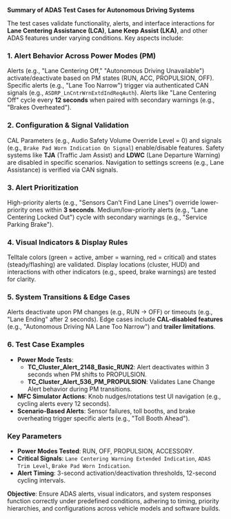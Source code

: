 **Summary of ADAS Test Cases for Autonomous Driving Systems**  

The test cases validate functionality, alerts, and interface interactions for **Lane Centering Assistance (LCA)**, **Lane Keep Assist (LKA)**, and other ADAS features under varying conditions. Key aspects include:  

### **1. Alert Behavior Across Power Modes (PM)**  
Alerts (e.g., "Lane Centering Off," "Autonomous Driving Unavailable") activate/deactivate based on PM states (RUN, ACC, PROPULSION, OFF). Specific alerts (e.g., "Lane Too Narrow") trigger via authenticated CAN signals (e.g., `ASDRP_LnCntrWrnExtdIndReqAuth`). Alerts like "Lane Centering Off" cycle every **12 seconds** when paired with secondary warnings (e.g., "Brakes Overheated").  

### **2. Configuration & Signal Validation**  
CAL Parameters (e.g., Audio Safety Volume Override Level = 0) and signals (e.g., `Brake Pad Worn Indication On Signal`) enable/disable features. Safety systems like **TJA** (Traffic Jam Assist) and **LDWC** (Lane Departure Warning) are disabled in specific scenarios. Navigation to settings screens (e.g., Lane Assistance) is verified via CAN signals.  

### **3. Alert Prioritization**  
High-priority alerts (e.g., "Sensors Can't Find Lane Lines") override lower-priority ones within **3 seconds**. Medium/low-priority alerts (e.g., "Lane Centering Locked Out") cycle with secondary warnings (e.g., "Service Parking Brake").  

### **4. Visual Indicators & Display Rules**  
Telltale colors (green = active, amber = warning, red = critical) and states (steady/flashing) are validated. Display locations (cluster, HUD) and interactions with other indicators (e.g., speed, brake warnings) are tested for clarity.  

### **5. System Transitions & Edge Cases**  
Alerts deactivate upon PM changes (e.g., RUN → OFF) or timeouts (e.g., "Lane Ending" after 2 seconds). Edge cases include **CAL-disabled features** (e.g., "Autonomous Driving NA Lane Too Narrow") and **trailer limitations**.  

### **6. Test Case Examples**  
- **Power Mode Tests**:  
  - **TC_Cluster_Alert_2148_Basic_RUN2**: Alert deactivates within 3 seconds when PM shifts to PROPULSION.  
  - **TC_Cluster_Alert_536_PM_PROPULSION**: Validates Lane Change Alert behavior during PM transitions.  
- **MFC Simulator Actions**: Knob nudges/rotations test UI navigation (e.g., cycling alerts every 12 seconds).  
- **Scenario-Based Alerts**: Sensor failures, toll booths, and brake overheating trigger specific alerts (e.g., "Toll Booth Ahead").  

### **Key Parameters**  
- **Power Modes Tested**: RUN, OFF, PROPULSION, ACCESSORY.  
- **Critical Signals**: `Lane Centering Warning Extended Indication`, `ADAS Trim Level`, `Brake Pad Worn Indication`.  
- **Alert Timing**: 3-second activation/deactivation thresholds, 12-second cycling intervals.  

**Objective**: Ensure ADAS alerts, visual indicators, and system responses function correctly under predefined conditions, adhering to timing, priority hierarchies, and configurations across vehicle models and software builds.